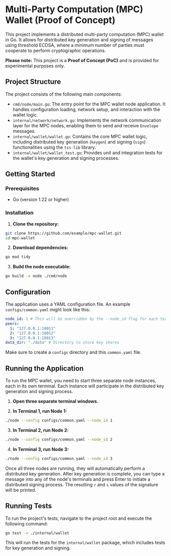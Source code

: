 # Multi-Party Computation (MPC) Wallet (Proof of Concept)

This project implements a distributed multi-party computation (MPC) wallet in Go. It allows for distributed key generation and signing of messages using threshold ECDSA, where a minimum number of parties must cooperate to perform cryptographic operations.

**Please note:** This project is a **Proof of Concept (PoC)** and is provided for experimental purposes only.

## Project Structure

The project consists of the following main components:

- `cmd/node/main.go`: The entry point for the MPC wallet node application. It handles configuration loading, network setup, and interaction with the wallet logic.
- `internal/network/network.go`: Implements the network communication layer for the MPC nodes, enabling them to send and receive `Envelope` messages.
- `internal/wallet/wallet.go`: Contains the core MPC wallet logic, including distributed key generation (`keygen`) and signing (`sign`) functionalities using the `tss-lib` library.
- `internal/wallet/wallet_test.go`: Provides unit and integration tests for the wallet's key generation and signing processes.

## Getting Started

### Prerequisites

- Go (version 1.22 or higher)

### Installation

1. **Clone the repository:**

```bash
git clone https://github.com/example/mpc-wallet.git
cd mpc-wallet
```

2. **Download dependencies:**

```bash
go mod tidy
```

3. **Build the node executable:**

```bash
go build -o node ./cmd/node
```

## Configuration

The application uses a YAML configuration file. An example `configs/common.yaml` might look like this:

```yaml
node_id: 1 # This will be overridden by the --node_id flag for each terminal
peers:
  1: "127.0.0.1:18011"
  2: "127.0.0.1:18012"
  3: "127.0.0.1:18013"
data_dir: "./data" # Directory to store key shares
```

Make sure to create a `configs` directory and this `common.yaml` file.

## Running the Application

To run the MPC wallet, you need to start three separate node instances, each in its own terminal. Each instance will participate in the distributed key generation and signing process.

1. **Open three separate terminal windows.**

2. **In Terminal 1, run Node 1:**

```bash
./node --config configs/common.yaml --node_id 1
```

3. **In Terminal 2, run Node 2:**

```bash
./node --config configs/common.yaml --node_id 2
```

4. **In Terminal 3, run Node 3:**

```bash
./node --config configs/common.yaml --node_id 3
```

Once all three nodes are running, they will automatically perform a distributed key generation. After key generation is complete, you can type a message into any of the node's terminals and press Enter to initiate a distributed signing process. The resulting `r` and `s` values of the signature will be printed.

## Running Tests

To run the project's tests, navigate to the project root and execute the following command:

```bash
go test -v ./internal/wallet
```

This will run the tests for the `internal/wallet` package, which includes tests for key generation and signing.